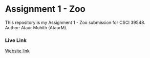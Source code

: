 # Assignment 1 - Zoo

This repository is my Assignment 1 - Zoo submission for CSCI 39548.
Author: Ataur Muhith (AtaurM).

### Live Link
[Website link](https://https://ataurm.github.io/cs39548-assignment-01/index.html)
